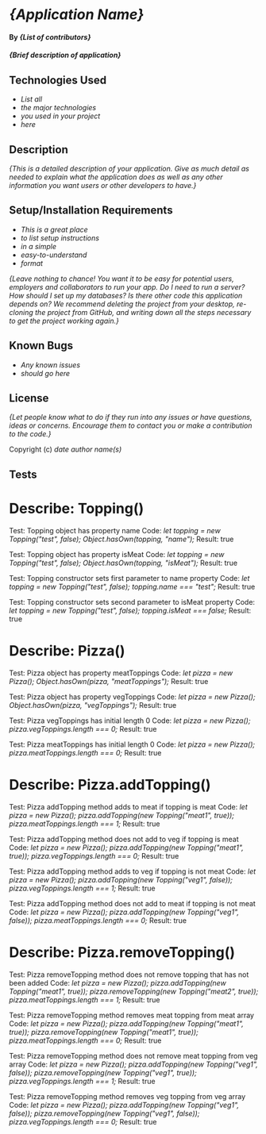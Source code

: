 # _{Application Name}_

#### By _**{List of contributors}**_

#### _{Brief description of application}_

## Technologies Used

* _List all_
* _the major technologies_
* _you used in your project_
* _here_

## Description

_{This is a detailed description of your application. Give as much detail as needed to explain what the application does as well as any other information you want users or other developers to have.}_

## Setup/Installation Requirements

* _This is a great place_
* _to list setup instructions_
* _in a simple_
* _easy-to-understand_
* _format_

_{Leave nothing to chance! You want it to be easy for potential users, employers and collaborators to run your app. Do I need to run a server? How should I set up my databases? Is there other code this application depends on? We recommend deleting the project from your desktop, re-cloning the project from GitHub, and writing down all the steps necessary to get the project working again.}_

## Known Bugs

* _Any known issues_
* _should go here_

## License

_{Let people know what to do if they run into any issues or have questions, ideas or concerns.  Encourage them to contact you or make a contribution to the code.}_

Copyright (c) _date_ _author name(s)_


## Tests

# Describe: Topping()

Test: Topping object has property name
Code: 
_let topping = new Topping("test", false);_
_Object.hasOwn(topping, "name");_
Result: true

Test: Topping object has property isMeat
Code: 
_let topping = new Topping("test", false);_
_Object.hasOwn(topping, "isMeat");_
Result: true

Test: Topping constructor sets first parameter to name property
Code: 
_let topping = new Topping("test", false);_
_topping.name === "test";_
Result: true

Test: Topping constructor sets second parameter to isMeat property
Code: 
_let topping = new Topping("test", false);_
_topping.isMeat === false;_
Result: true


# Describe: Pizza()

Test: Pizza object has property meatToppings
Code: 
_let pizza = new Pizza();_
_Object.hasOwn(pizza, "meatToppings");_
Result: true

Test: Pizza object has property vegToppings
Code: 
_let pizza = new Pizza();_
_Object.hasOwn(pizza, "vegToppings");_
Result: true

Test: Pizza vegToppings has initial length 0
Code: 
_let pizza = new Pizza();_
_pizza.vegToppings.length === 0;_
Result: true

Test: Pizza meatToppings has initial length 0
Code: 
_let pizza = new Pizza();_
_pizza.meatToppings.length === 0;_
Result: true


# Describe: Pizza.addTopping()

Test: Pizza addTopping method adds to meat if topping is meat
Code: 
_let pizza = new Pizza();_
_pizza.addTopping(new Topping("meat1", true));_
_pizza.meatToppings.length === 1;_
Result: true

Test: Pizza addTopping method does not add to veg if topping is meat
Code: 
_let pizza = new Pizza();_
_pizza.addTopping(new Topping("meat1", true));_
_pizza.vegToppings.length === 0;_
Result: true

Test: Pizza addTopping method adds to veg if topping is not meat
Code: 
_let pizza = new Pizza();_
_pizza.addTopping(new Topping("veg1", false));_
_pizza.vegToppings.length === 1;_
Result: true

Test: Pizza addTopping method does not add to meat if topping is not meat
Code: 
_let pizza = new Pizza();_
_pizza.addTopping(new Topping("veg1", false));_
_pizza.meatToppings.length === 0;_
Result: true


# Describe: Pizza.removeTopping()

Test: Pizza removeTopping method does not remove topping that has not been added
Code: 
_let pizza = new Pizza();_
_pizza.addTopping(new Topping("meat1", true));_
_pizza.removeTopping(new Topping("meat2", true));_
_pizza.meatToppings.length === 1;_
Result: true

Test: Pizza removeTopping method removes meat topping from meat array 
Code: 
_let pizza = new Pizza();_
_pizza.addTopping(new Topping("meat1", true));_
_pizza.removeTopping(new Topping("meat1", true));_
_pizza.meatToppings.length === 0;_
Result: true

Test: Pizza removeTopping method does not remove meat topping from veg array 
Code: 
_let pizza = new Pizza();_
_pizza.addTopping(new Topping("veg1", false));_
_pizza.removeTopping(new Topping("veg1", true));_
_pizza.vegToppings.length === 1;_
Result: true

Test: Pizza removeTopping method removes veg topping from veg array 
Code: 
_let pizza = new Pizza();_
_pizza.addTopping(new Topping("veg1", false));_
_pizza.removeTopping(new Topping("veg1", false));_
_pizza.vegToppings.length === 0;_
Result: true

